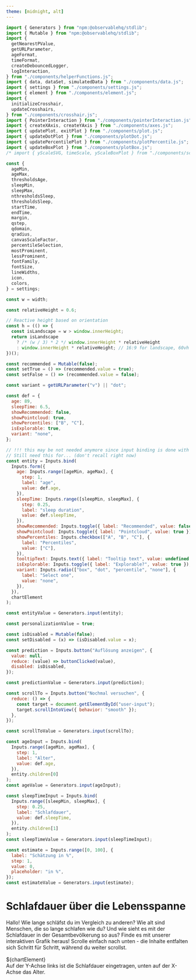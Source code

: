 ```yaml
---
theme: [midnight, alt]
---
```


<style>

.scroll-container {
  /* position: relative; */
  margin: 1rem auto;
}

.scroll-info {
  position: sticky;
  top: 0;
  margin: 0 auto;
  background-color: var(--theme-background-alt);
  /* z-index: -1; */
  /* pointer-events: none; */
  /* transition: z-index 0.3s ease, pointer-events 0.3s ease; */
}

/* .scroll-info.interactive {
  z-index: 3;
  pointer-events: auto;
} */

/* .scroll-info > div {
  position: relative;
} */

.scroll-info,
.scroll-section {
  transition: all 0.3s ease;
}
.scroll-section {
  position:relative;
  max-width: 32rem;
  margin: 0 auto 60vh;
  z-index: 2;
}

.scroll-section.inactive {
  opacity: 0.5; /* Adjust to desired dimming level */
  transition: opacity 0.3s ease; /* Smooth transition */
}

.scroll-section:last-of-type {
  margin-bottom: 30vh;
}

/* Style the buttons that are used to open and close the accordion panel */
/* .accordion {
  background-color: #eee;
  color: #444;
  cursor: pointer;
  padding: 18px;
  width: 100%;
  text-align: left;
  border: none;
  outline: none;
  transition: 0.4s;
} */

/* Add a background color to the button if it is clicked on (add the .active class with JS), and when you move the mouse over it (hover) */
/* .active, .accordion:hover {
  background-color: #ccc;
} */

/* Style the accordion panel. Note: hidden by default */
.panel {
  /* padding: 0 18px; */
  /* background-color: white; */
  display: none;
  overflow: hidden;
}

#answer {
  display: none;
  overflow: hidden;
}

</style>

```js
import { Generators } from "npm:@observablehq/stdlib";
import { Mutable } from "npm:@observablehq/stdlib";
import {
  getNearestPValue,
  getURLParameter,
  ageFormat,
  timeFormat,
  createDebouncedLogger,
  logInteraction,
} from "./components/helperFunctions.js";
import { data, dataSet, simulatedData } from "./components/data.js";
import { settings } from "./components/settings.js";
import { element } from "./components/element.js";
import {
  initializeCrosshair,
  updateCrosshairs,
} from "./components/crosshair.js";
import { PointerInteraction } from "./components/pointerInteraction.js";
import { createXAxis, createYAxis } from "./components/axes.js";
import { updatePlot, exitPlot } from "./components/plot.js";
import { updateDotPlot } from "./components/plotDot.js";
import { updatePercentilePlot } from "./components/plotPercentile.js";
import { updateBoxPlot } from "./components/plotBox.js";
/* import { yScaleSVG, timeScale, yScaleBoxPlot } from "./components/scales.js"; */
```

```js
const {
  ageMin,
  ageMax,
  thresholdsAge,
  sleepMin,
  sleepMax,
  nthresholdsSleep,
  thresholdsSleep,
  startTime,
  endTime,
  margin,
  qstep,
  qdomain,
  qradius,
  canvasScaleFactor,
  percentileSelection,
  mostProminent,
  lessProminent,
  fontFamily,
  fontSize,
  lineWidths,
  icon,
  colors,
} = settings;
```

```js
const w = width;
```

```js
const relativeHeight = 0.6;
```

```js
// Reactive height based on orientation
const h = (() => {
  const isLandscape = w > window.innerHeight;
  return isLandscape
    ? /* (w / 3) * 2 */ window.innerHeight * relativeHeight
    : window.innerHeight * relativeHeight; // 16:9 for landscape, 60vh for portrait
})();
```

```js
const recommended = Mutable(false);
const setTrue = () => (recommended.value = true);
const setFalse = () => (recommended.value = false);
```

```js
const variant = getURLParameter("v") || "dot";
```

```js
const def = {
  age: 89,
  sleepTime: 6.5,
  showRecommended: false,
  showPointcloud: true,
  showPercentiles: ["B", "C"],
  isExplorable: true,
  variant: "none",
};
```

```js
// !!! this may be not needed anymore since input binding is done with separate input declarations
// Still need this for... (don't recall right now)
const entity = Inputs.bind(
  Inputs.form({
    age: Inputs.range([ageMin, ageMax], {
      step: 1,
      label: "age",
      value: def.age,
    }),
    sleepTime: Inputs.range([sleepMin, sleepMax], {
      step: 0.25,
      label: "sleep duration",
      value: def.sleepTime,
    }),
    showRecommended: Inputs.toggle({ label: "Recommended", value: false }),
    showPointcloud: Inputs.toggle({ label: "Pointcloud", value: true }),
    showPercentiles: Inputs.checkbox(["A", "B", "C"], {
      label: "Percentiles",
      value: ["C"],
    }),
    tooltipText: Inputs.text({ label: "Tooltip text", value: undefined }),
    isExplorable: Inputs.toggle({ label: "Explorable?", value: true }),
    variant: Inputs.radio(["box", "dot", "percentile", "none"], {
      label: "Select one",
      value: "none",
    }),
  }),
  chartElement
);
```

```js
const entityValue = Generators.input(entity);
```

```js
const personalizationValue = true;
```

```js
const isDisabled = Mutable(false);
const setDisabled = (x) => (isDisabled.value = x);
```

```js
const prediction = Inputs.button("Auflösung anzeigen", {
  value: null,
  reduce: (value) => buttonClicked(value),
  disabled: isDisabled,
});
```

```js
const predictionValue = Generators.input(prediction);
```

```js
const scrollTo = Inputs.button("Nochmal versuchen", {
  reduce: () => {
    const target = document.getElementById("user-input");
    target.scrollIntoView({ behavior: "smooth" });
  },
});
```

```js
const scrollToValue = Generators.input(scrollTo);
```

```js
const ageInput = Inputs.bind(
  Inputs.range([ageMin, ageMax], {
    step: 1,
    label: "Alter",
    value: def.age,
  }),
  entity.children[0]
);
const ageValue = Generators.input(ageInput);
```

```js
const sleepTimeInput = Inputs.bind(
  Inputs.range([sleepMin, sleepMax], {
    step: 0.25,
    label: "Schlafdauer",
    value: def.sleepTime,
  }),
  entity.children[1]
);
const sleepTimeValue = Generators.input(sleepTimeInput);
```

```js
const estimate = Inputs.range([0, 100], {
  label: "Schätzung in %",
  step: 1,
  value: 0,
  placeholder: "in %",
});
const estimateValue = Generators.input(estimate);
```

# Schlafdauer über die Lebensspanne

Hallo!
Wie lange schläfst du im Vergleich zu anderen? Wie alt sind Menschen, die so lange schlafen wie du? Und wie sieht es mit der Schlafdauer in der Gesamtbevölkerung so aus? Finde es mit unserer interaktiven Grafik heraus! Scrolle einfach nach unten - die Inhalte entfalten sich Schritt für Schritt, während du weiter scrollst.

<section class="scroll-container">
  <div class="scroll-info">${chartElement}</div>
  <div class="scroll-section card" data-step="1">Auf der Y-Achse links ist die Schlafdauer eingetragen, unten auf der X-Achse das Alter.</div>
  <div class="scroll-section card" data-step="2">Jeder winzige Punkt in der Wolke entspricht der Schlafdauer einer Person eines bestimmten Alters. Dazu haben Fachleute die Daten von über 150.000 Menschen aus verschiedenen Studien zusammengetragen. Je dichter die Wolke, desto mehr Menschen werden dort repräsentiert. Die Daten der Erwachsenen beruhen auf Selbsteinschätzungen, die der Kinder auf Angaben der Eltern. Studien zufolge unterliegt die Beurteilung der eigenen Schlafdauer oft Verzerrungen: Wer unter Schlafstörungen leidet, neigt dazu, die geschlafene Zeit zu unterschätzen. Gute Schläfer hingegen überschätzen sie häufig.</div>
  <div class="scroll-section card" data-step="3">Die Linien geben Perzentile an und zeigen, wie sich die Datenpunkte in der Stichprobe verteilen. Was das konkret heißt, siehst du im folgenden Bild:</div>
  <div class="scroll-section card" data-step="4">Karin ist 31 Jahre alt und liegt mit einer Schlafdauer von 7 Stunden im 50. Perzentil: Die eine Hälfte der 31-Jährigen schläft mehr, die andere weniger.</div>
   <div class="scroll-section card" data-step="5" id="user-input">
  Wie ist es bei dir? Gib hier dein Alter und deine übliche Schlafdauer (bspw. von letzter Nacht) ein, um dich in der Grafik verorten zu können! Wenn du weiter scrollst, kannst du dich mit anderen in deinem Alter vergleichen.
  ${ageInput}${sleepTimeInput}</div>
  <div class="scroll-section card" data-step="6">Die Figuren zeigen, wie lange Menschen in einem bestimmten Alter schlafen. Jede Figur steht für einen Anteil der Menschen in dieser Altersgruppe. Je höher oder tiefer eine Figur auf der Grafik ist, desto länger oder kürzer schlafen diese Menschen. Je mehr Figuren nebeneinanderstehen, desto mehr Menschen schlafen die Stundenanzahl, die links auf dieser Höhe angegeben ist.</div> 
    <div class="scroll-section card" data-step="7">Was würdest du schätzen, wie viel Prozent der Menschen in ${personalizationValue ? "deiner" : "dieser"} Altersgruppe schlafen kürzer als du?${estimate}${prediction}
      <div id="answer">Die richtige Antwort ist ${Math.round(getNearestPValue(dataSet, chartValue.age, chartValue.sleepTime) * 100)}% Versuche es gerne nochmal mit einem anderen Alter/Schlafdauer. Wenn du auf den Button klickst, scrollt die Seite wieder nach oben zur richtigen Stelle. Wenn du lieber fortfahren willst, scrolle wie gehabt weiter nach unten.${scrollTo}
      </div>
    </div>  
   <div class="scroll-section card" data-step="8">Jetzt kannst du die Grafik frei erkunden, indem du den Cursor in die Grafik bewegst.</div>
      <div class="scroll-section card" data-step="8">Jetzt kannst du die Grafik frei erkunden, indem du den Cursor in die Grafik bewegst.</div>

</section>

```js
console.log("dataSet", dataSet);
```

```js
/* const container = d3.select(element("div")); */
console.log("Codeblock executed");
const container = d3.create("div");
container.style("position", "relative");
container.style("background-color", `var(--theme-background)`);

const canvas = container.append("canvas").node();
const context = canvas.getContext("2d");

// Initialize the value of the container
container.node().value = {
  age: undefined,
  sleepTime: undefined,
  showRecommended: false,
  showPointcloud: true,
  showPercentiles: ["B", "C"],
  tooltipText: undefined,
  isExplorable: false,
  variant: "none",
};

canvas.width = w * canvasScaleFactor;
canvas.height = h * canvasScaleFactor;

canvas.style.width = `${w}px`;
canvas.style.height = `${h}px`;

const svg = container
  .append("svg")
  .attr("class", "svg")
  .attr("width", w)
  .attr("height", h)
  .style("position", "absolute")
  .style("top", "0px")
  .style("left", "0px");

const defs = svg.append("defs");

defs
  .append("symbol")
  .attr("id", "man-icon")
  .attr("viewBox", "0 -960 960 960")
  .append("path")
  .attr("d", icon)
  .attr("fill", "white");

const pointcloud = new Pointcloud(context, canvas);

// Create Axes
createXAxis(svg, xScaleSVG, h);
createYAxis(svg, timeScale, w);

const crosshair = initializeCrosshair(svg, xScaleSVG, yScaleSVG, w, h, margin);

// Setup the pointer interactions like pointerMoved and pointerClicked
/* new PointerInteraction(svg, container); */
new PointerInteraction(svg, container, {
  margin,
  w,
  h,
  xScaleSVG,
  yScaleSVG,
});

function update(data) {
  /* console.log("data", data); */
  /* console.log("node", container.node().value.variant); */

  // Update the pointcloud visibility
  pointcloud.setVisibility(container.node().value.showPointcloud);

  switch (container.node().value.variant) {
    case "percentile":
      updatePercentilePlot(data, xScaleSVG, yScaleSVG);
      break;
    case "dot":
      updateDotPlot(data, container.node().value, xScaleSVG, yScaleDotPlot);
      break;
    case "box":
      updateBoxPlot(data, xScaleSVG, yScaleBoxPlot);
      break;
    case "none":
      exitPlot();
      break;
    default:
      console.error("Unknown plot type selected");
  }

  // Draw percentiles
  drawGroupedPercentileLines(svg, container);

  // Draw recommended Area
  drawRecommendedArea(svg, container);

  updateCrosshairs(container.node().value, crosshair, xScaleSVG, yScaleSVG, w);
}

container.node().update = update;
```

```js
const chartElement = container.node();
```

```js
const chartValue = Generators.input(chartElement);
```

```js
const cases = [
  { name: "Leo", age: 8.1, tib: 12 },
  { name: "Paula", age: 17.35, tib: 9 },
  { name: "Karin", age: 31.15, tib: 7 },
  { name: "Maria", age: 75, tib: 6 },
];
```

```js
function set(input, value) {
  input.value = value;
  input.dispatchEvent(new Event("input", { bubbles: true }));
}
```

```js
const update = chartElement.update(dataSet.get(chartValue.age));
```

```js
const band = 1;
```

<!-- ---

### Helper Functions -->

```js
function roundToStep(value, step) {
  return Math.round(value / step) * step;
}
```

<!-- ---
### Scales -->

```js
const xScaleSVG = d3
  .scaleLinear()
  .domain([ageMin, ageMax]) // Data space
  .rangeRound([margin.left, w - margin.right]) // Pixel space
  .clamp(true);
```

```js
const yScaleSVG = d3
  .scaleLinear()
  .domain([sleepMin, sleepMax]) // Data space
  .rangeRound([h - margin.bottom, margin.top]) // Pixel space, inverted because canvas y=0 is at the top
  .clamp(true);
```

```js
const timeScale = d3
  .scaleTime()
  .domain([startTime, endTime])
  .range([h - margin.bottom, margin.top])
  .clamp(true);
```

```js
const xScaleDotPlot = d3
  .scaleLinear()
  .domain([0, qymax])
  .range([0, qymax * qradius * 2]);
```

```js
const yScaleDotPlot = d3
  .scaleLinear()
  .domain([sleepMin, sleepMax])
  .range([h - margin.bottom, margin.top]);
```

```js
const xScaleBoxPlot = d3
  .scaleLinear()
  .domain([ageMin, ageMax])
  .rangeRound([margin.left, w - margin.right]);
```

```js
const yScaleBoxPlot = d3
  .scaleLinear()
  .domain([sleepMin, sleepMax])
  .range([h - margin.bottom, margin.top]);
```

```js
const rangeSteps = d3.range(4, 13.5, 0.5); // Creates an array from 4 to 13 with steps of 0.5
```

<!-- ```js
const rangeValues = d3.range(
  h - margin.bottom,
  margin.top,
  ((margin.top - (h - margin.bottom)) / rangeSteps.length) * -1
);
``` -->

<!-- ```js
d3.range(
  h - margin.bottom,
  margin.top,
  ((margin.top - (h - margin.bottom)) / rangeSteps.length) * -1
);
``` -->

```js
const yScaleCrosshair = d3
  .scaleThreshold()
  .domain(rangeSteps) // Data space
  .range(d3.range(h - margin.bottom, margin.top, -1)); // Assuming equal step in pixel space // Assuming equal step in pixel space
```

```js
const yScaleCrosshair1 = d3
  .scaleQuantize()
  .domain([h - margin.bottom, margin.top])
  .range(thresholdsSleep);
```

### 9

```js
const yScaleQuantize = d3
  .scaleQuantize()
  .domain(d3.range(h - margin.bottom, margin.top, -1))
  .range([4, 13]); // Assuming equal step in pixel space
```

<!-- ---

### Quantile Dot Plots -->

<!-- ```js
const qwidth = h - margin.top - margin.bottom;
``` -->

```js
// find the maximum amount of stacked dots
const qymax = Math.max(
  ...data.map((obj) =>
    Math.max(
      ...d3
        .rollup(
          obj.dot,
          (v) => v.length, // Count the entries
          (d) => d.x // Group by the x value
        )
        .values()
    )
  )
);
```

<!-- ```js
const qradius = (0.5 * qwidth * qstep) / (qdomain[1] - qdomain[0]);
``` -->

<!-- ---

### Percentile Lines Plot -->

```js
function drawGroupedPercentileLines(svg, container) {
  const percentiles = container.node().value.showPercentiles;

  // Create or select a group for all percentile lines
  let allPercentilesGroup = svg.select(".all-percentiles");

  if (allPercentilesGroup.empty()) {
    allPercentilesGroup = svg.append("g").attr("class", "all-percentiles");
  }

  // Filter the data based on the percentiles array
  const visiblePercentiles = groupedByPercentile.filter((value) => {
    const percentileKey = value[0]; // The percentile key (5, 6, 7, etc.)
    return (
      (mostProminent.includes(percentileKey) && percentiles.includes("A")) ||
      (lessProminent.includes(percentileKey) &&
        percentileKey % 5 === 0 &&
        percentiles.includes("B")) ||
      percentiles.includes("C")
    );
  });

  // Bind data to the percentile group
  const percentileGroups = allPercentilesGroup
    .selectAll(".percentile-group")
    .data(visiblePercentiles, (d) => d[0]); // Use the first item in the array as the key

  // Use join to handle enter, update, and exit
  percentileGroups.join(
    (enter) => {
      const group = enter
        .append("g")
        .attr("class", "percentile-group")
        .style("opacity", 0); // Start with 0 opacity for fade-in

      // Draw lines with the provided styles
      group.each(function (d) {
        const percentileKey = d[0]; // The percentile key (5, 6, 7, etc.)
        const percentileData = d[1]; // The array of percentile data objects (age, tst, etc.)

        if (
          mostProminent.includes(percentileKey) &&
          percentiles.includes("A")
        ) {
          drawPercentileLines(
            d3.select(this),
            percentileData,
            0.4,
            lineWidths.regular,
            colors.text
          );
        } else if (
          lessProminent.includes(percentileKey) &&
          percentileKey % 5 === 0 &&
          percentiles.includes("B")
        ) {
          drawPercentileLines(
            d3.select(this),
            percentileData,
            0.4,
            lineWidths.thin,
            colors.text
          );
        } else if (percentiles.includes("C")) {
          drawPercentileLines(
            d3.select(this),
            percentileData,
            0.2,
            lineWidths.regular,
            colors.text
          );
        }
      });

      group
        .transition()
        .duration(600)
        .ease(d3.easeCubicInOut)
        .style("opacity", 1); // Fade in
    },

    // Update: Keep elements that are still present
    (update) => update,

    // Exit: Fade out and remove lines when percentiles are no longer visible
    (exit) =>
      exit
        .transition()
        .duration(600)
        .ease(d3.easeCubicInOut)
        .style("opacity", 0)
        .remove() // Remove after transition
  );
}
```

```js
function drawPercentileLines(
  selection,
  data,
  opacity,
  strokeWidth,
  strokeColor
) {
  selection
    .append("path")
    .datum(data) // Bind the data to the path
    .attr("fill", "none")
    .attr("stroke", strokeColor)
    .attr("stroke-width", strokeWidth)
    .attr("stroke-opacity", opacity)
    .attr("d", lineGenerator); // Use the line generator to set the "d" attribute
}
```

```js
const lineGenerator = d3
  .line()
  .curve(d3.curveNatural)
  .x((d) => xScaleSVG(d.age))
  .y((d) => yScaleSVG(d.tst));
```

<!-- ---

### Recommended Area -->

```js
function drawRecommendedArea(svg, container) {
  const recommendedData = container.node().value.showRecommended
    ? [sleepData]
    : [];

  const group = svg.selectAll(".recommended-group").data(recommendedData);

  group.join(
    // Enter: Draw the area and lines when recommendedData has content
    (enter) => {
      const g = enter
        .append("g") // Append a group for the recommended area
        .attr("class", "recommended-group")
        .style("opacity", 0) // Start invisible
        .call((g) =>
          g
            .transition() // Apply fade-in transition
            .duration(600)
            .ease(d3.easeCubicInOut)
            .style("opacity", 1)
        );

      g.append("path")
        .attr("fill", colors.recommended)
        .attr("fill-opacity", 0.2)
        .attr("d", areaGenerator);

      const lowerLine = areaGenerator.lineY0();
      const upperLine = areaGenerator.lineY1();

      g.append("path")
        .attr("d", lowerLine)
        .attr("stroke", colors.recommended)
        .attr("stroke-width", lineWidths.medium)
        .attr("fill", "none");

      g.append("path")
        .attr("d", upperLine)
        .attr("stroke", colors.recommended)
        .attr("stroke-width", lineWidths.medium)
        .attr("fill", "none");
    },

    // Update: Keep the group in place if it remains the same
    (update) => update,

    // Exit: Remove the area and lines when recommendedData is empty
    (exit) =>
      exit
        .transition() // Apply fade-out transition
        .duration(600)
        .ease(d3.easeCubicInOut)
        .style("opacity", 0)
        .remove()
  );
}
```

```js
const areaGenerator = d3
  .area()
  .x((d) => xScaleSVG(d.age))
  .y0((d) => yScaleSVG(d.recommended[0]))
  .y1((d) => yScaleSVG(d.recommended[1]))
  .curve(d3.curveStepAfter);
```

```js
// Process sleep data in an observable notebook cell
const sleepData = sleepGuidelines
  .flatMap((group) => {
    const [startAge, endAge] = group.ageRange.split("–").map(Number);

    return [
      ...(startAge < ageMin && endAge >= ageMin
        ? [{ age: ageMin, ...group }]
        : []),
      ...(startAge >= ageMin ? [{ age: startAge, ...group }] : []),
      ...(endAge > ageMin && endAge <= ageMax
        ? [{ age: endAge, ...group }]
        : []),
    ];
  })
  .concat(
    sleepGuidelines.at(-1).ageRange.split("–")[1] > ageMax
      ? [
          {
            age: ageMax,
            ...sleepGuidelines.at(-1),
          },
        ]
      : []
  );
```

```js
const sleepGuidelines = [
  { ageRange: "1–2", recommended: [11, 14], acceptable: [9, 16] },
  { ageRange: "3–5", recommended: [10, 13], acceptable: [8, 14] },
  { ageRange: "6–13", recommended: [9, 11], acceptable: [7, 12] },
  { ageRange: "14–17", recommended: [8, 10], acceptable: [7, 11] },
  { ageRange: "18–25", recommended: [7, 9], acceptable: [6, 11] },
  { ageRange: "26–40", recommended: [7, 9], acceptable: [6, 10] },
  { ageRange: "41–65", recommended: [7, 9], acceptable: [6, 10] },
  { ageRange: "66–98", recommended: [7, 8], acceptable: [5, 9] },
];
```

<!-- ---

### Point Cloud -->

```js
class Pointcloud {
  constructor(context, canvas) {
    if (
      !context ||
      !canvas ||
      !simulatedData ||
      !xScaleSVG ||
      !yScaleSVG ||
      !colors ||
      typeof ageMin === "undefined" ||
      typeof ageMax === "undefined" ||
      typeof canvasScaleFactor === "undefined"
    ) {
      throw new Error("Missing required parameters");
    }

    this.context = context;
    this.simulatedData = simulatedData;
    this.xScale = xScaleSVG;
    this.yScale = yScaleSVG;
    this.canvas = canvas;
    this.colors = colors;
    this.alpha = 0; // Initial transparency
    this.alphaMax = 0.3;
    this.visible = false;
    this.fadeDuration = 600;
  }

  // Draw points on the canvas with the specified alpha transparency
  draw(alpha) {
    this.context.fillStyle = this.colors.background;
    this.context.fillRect(0, 0, this.canvas.width, this.canvas.height);
    this.context.fillStyle = this.colors.text;
    this.context.globalAlpha = alpha;

    this.simulatedData
      .filter((d) => d.age >= ageMin && d.age <= ageMax)
      .forEach((point) => {
        this.context.beginPath();
        this.context.arc(
          this.xScale(point.age) * canvasScaleFactor,
          this.yScale(point.sleepTime) * canvasScaleFactor,
          0.5,
          0,
          2 * Math.PI
        );
        this.context.fill();
      });

    this.context.globalAlpha = 1; // Reset alpha to default
  }

  // Fade in the points by gradually increasing the alpha value
  fadeIn() {
    const startTime = performance.now();
    const fade = () => {
      const elapsed = performance.now() - startTime;
      const progress = Math.min(elapsed / this.fadeDuration, this.alphaMax);
      this.alpha = progress;
      this.draw(this.alpha);
      if (progress < this.alphaMax) {
        requestAnimationFrame(fade);
      }
    };
    requestAnimationFrame(fade);
    this.visible = true;
  }

  // Fade out the points by gradually decreasing the alpha value
  fadeOut() {
    const startTime = performance.now();
    const fade = () => {
      const elapsed = performance.now() - startTime;
      const progress = Math.min(elapsed / this.fadeDuration, this.alphaMax);
      this.alpha = this.alphaMax - progress;
      this.draw(this.alpha);
      if (progress < this.alphaMax) {
        requestAnimationFrame(fade);
      } else {
        this.context.fillStyle = this.colors.background;
        this.context.fillRect(0, 0, this.canvas.width, this.canvas.height);
      }
    };
    requestAnimationFrame(fade);
    this.visible = false;
  }

  // Set the visibility of the points and trigger the appropriate fade method
  setVisibility(visible) {
    if (visible && !this.visible) {
      this.fadeIn();
    } else if (!visible && this.visible) {
      this.fadeOut();
    }
  }
}
```

<!-- ---

### Cases -->

```js
function drawCases(svg) {
  const casesGroup = svg.append("g").attr("id", "casesGroup");
  casesGroup
    .selectAll("circle")
    .data(cases) // Bind data for each case
    .join("circle") // Create a circle for each case
    .attr("cx", (d) => xScaleSVG(d.age)) // Set the x-coordinate based on the age
    .attr("cy", (d) => yScaleSVG(d.tib)) // Set the y-coordinate based on the tib
    .attr("r", 2.5) // Radius of the circle
    .attr("fill", colors.text); // Fill color of the circles
}
```

<!-- ---

### data -->

```js
const ageGroups = [
  { ageRange: "5–10", name: "bis 10 Jahre" },
  { ageRange: "11–17", name: "11–17 Jahre" },
  { ageRange: "18–65", name: "18–65 Jahre" },
  { ageRange: "66–95", name: "über 66 Jahre" },
];
```

```js
const groupedByPercentile = d3.groups(flattenedData, (d) => d.percentile);
```

```js
const flattenedData = data.flatMap((d) =>
  d.percentile.map((p) => ({
    age: d.ageRange.start,
    percentile: Math.round(p.p * 100),
    tst: p.q,
  }))
);
```

<style>
@import url('https://fonts.googleapis.com/css2?family=Roboto&display=swap');
</style>

```js
const targetSection = document.querySelector(
  '.scroll-section.card[data-step="5"]'
);
```

```js
const lastSection = document.querySelector(
  '.scroll-section.card[data-step="8"]'
);
```

```js
const info = document.querySelector(".scroll-info");
const targets = document.querySelectorAll(".scroll-section");

const observerCallback = (entries, observer) => {
  entries.forEach((entry) => {
    const visibleSection = entry.target;
    const step = visibleSection.dataset.step;

    if (entry.isIntersecting) {
      // Section is visible
      visibleSection.classList.remove("inactive");
      /* console.log(`Section ${step} is now visible.`); */

      // Fetch the latest values without making the cell reactive
      const currentAgeValue = ageInput.value;
      const currentSleepTimeValue = sleepTimeInput.value;

      // Get the steps object
      const steps = getSteps(currentAgeValue, currentSleepTimeValue);

      window["optimizely"] = window["optimizely"] || [];
      window["optimizely"].push({
        type: "event",
        eventName: "kielscn_schlafdauer_sctn_visible",
        tags: {
          section: step,
          age_value: steps[step].age,
          sleepTime_value: steps[step].sleepTime,
        },
      });

      // Update the chartElement with the current step
      set(chartElement, steps[step]);

      // reseting the prediction visibility
      const target = document.getElementById("answer");
      target.style.display = "none";
      setDisabled(false);
      set(estimate, 0);

      // Additional behavior for the last section (step 8)
      if (step === "8") {
        info.classList.add("interactive");
        /* console.log("Enabled interactive graphic for the last section."); */
      }
    } else {
      // Section is not visible
      visibleSection.classList.add("inactive");

      // Remove interaction if the last section is no longer visible
      if (step === "8") {
        info.classList.remove("interactive");
        /* console.log(
          "Disabled interactive graphic as the last section is no longer visible."
        ); */
      }
    }
  });
};

const observerOptions = {
  root: null, // Use the viewport as the root
  rootMargin: `0% 0% -${100 - relativeHeight * 100}% 0%`, // Adjust as needed
  /* threshold: 0.5, */ // Trigger when 50% of the section is visible
};

const observer = new IntersectionObserver(observerCallback, observerOptions);

targets.forEach((target) => {
  observer.observe(target);
});

invalidation.then(() => observer.disconnect());
```

<!-- ```js
predictionValue; // run this block when the button is clicked
const target = document.getElementById("answer");
target.style.display = "block";

console.log("code run");

window["optimizely"] = window["optimizely"] || [];
window["optimizely"].push({
  type: "event",
  eventName: "kielscn_schlafdauer_sctn_7_input_changed",
  tags: {
    estimate_value: document.querySelector(
      '.scroll-section.card[data-step="7"] input[type=number]'
    ).value,
  },
});
``` -->

```js
const buttonClicked = (value) => {
  setDisabled(true);
  const target = document.getElementById("answer");
  target.style.display = "block";

  window["optimizely"] = window["optimizely"] || [];
  window["optimizely"].push({
    type: "event",
    eventName: "kielscn_schlafdauer_sctn_7_input_changed",
    tags: {
      estimate_value: document.querySelector(
        '.scroll-section.card[data-step="7"] input[type=number]'
      ).value,
    },
  });
  return value + 1;
};
```

```js
function getSteps(age, sleepTime) {
  return {
    0: {
      age: undefined,
      sleepTime: undefined,
      showRecommended: false,
      showPointcloud: false,
      showPercentiles: [],
      tooltipText: undefined,
      isExplorable: false,
      variant: "none",
    },
    1: {
      age: undefined,
      sleepTime: undefined,
      showRecommended: false,
      showPointcloud: false,
      showPercentiles: [],
      tooltipText: undefined,
      isExplorable: false,
      variant: "none",
    },
    2: {
      age: undefined,
      sleepTime: undefined,
      showRecommended: false,
      showPointcloud: true,
      showPercentiles: [],

      tooltipText: undefined,
      isExplorable: false,
      variant: "none",
    },
    3: {
      age: undefined,
      sleepTime: undefined,
      showRecommended: false,
      showPointcloud: true,
      showPercentiles: ["C"],
      tooltipText: undefined,
      isExplorable: false,
      variant: "none",
    },
    4: {
      age: 31,
      sleepTime: 7,
      showRecommended: false,
      showPointcloud: true,
      showPercentiles: ["C"],
      tooltipText: "Karin",
      isExplorable: false,
      variant: "none",
    },
    5: {
      age: age,
      sleepTime: sleepTime,
      showRecommended: false,
      showPointcloud: true,
      showPercentiles: ["C"],
      tooltipText: "Du",
      isExplorable: false,
      variant: "none",
    },
    6: {
      age: age,
      sleepTime: sleepTime,
      showRecommended: false,
      showPointcloud: true,
      showPercentiles: ["C"],
      tooltipText: undefined,
      isExplorable: false,
      variant: variant,
    },
    7: {
      age: age,
      sleepTime: sleepTime,
      showRecommended: false,
      showPointcloud: true,
      showPercentiles: ["C"],
      tooltipText: undefined,
      isExplorable: false,
      variant: variant,
    },
    8: {
      age: age,
      sleepTime: sleepTime,
      showRecommended: false,
      showPointcloud: true,
      showPercentiles: ["C"],
      tooltipText: undefined,
      isExplorable: true,
      variant: variant,
    },
  };
}
```
